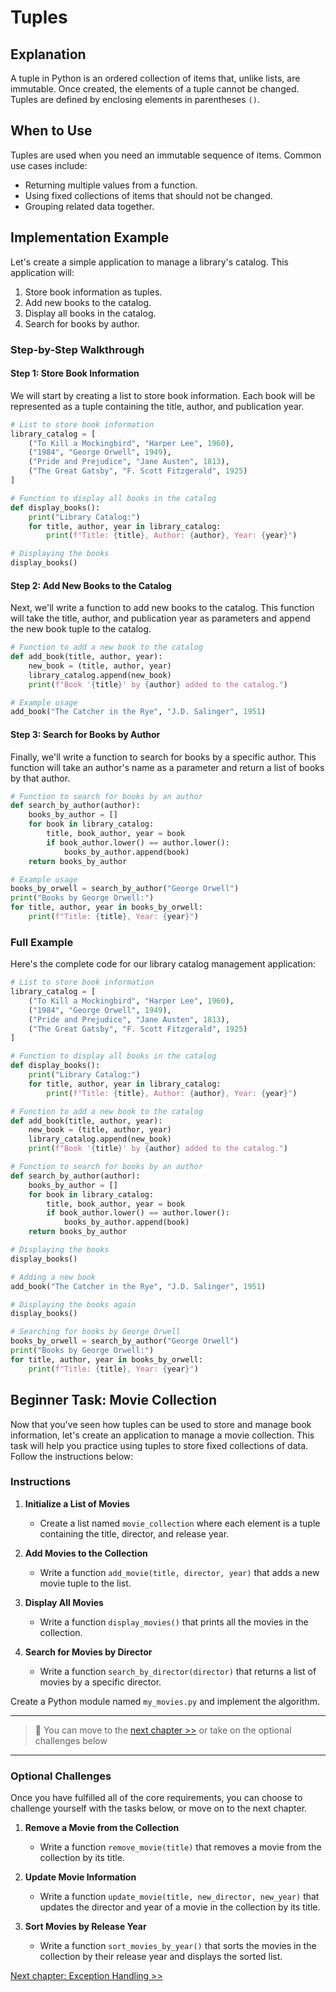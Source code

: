 # Tuples

## Explanation
A tuple in Python is an ordered collection of items that, unlike lists, are immutable. Once created, the elements of a tuple cannot be changed. Tuples are defined by enclosing elements in parentheses `()`.

## When to Use
Tuples are used when you need an immutable sequence of items. Common use cases include:
- Returning multiple values from a function.
- Using fixed collections of items that should not be changed.
- Grouping related data together.

## Implementation Example
Let's create a simple application to manage a library's catalog. This application will:
1. Store book information as tuples.
2. Add new books to the catalog.
3. Display all books in the catalog.
4. Search for books by author.

### Step-by-Step Walkthrough

#### Step 1: Store Book Information
We will start by creating a list to store book information. Each book will be represented as a tuple containing the title, author, and publication year.

```python
# List to store book information
library_catalog = [
    ("To Kill a Mockingbird", "Harper Lee", 1960),
    ("1984", "George Orwell", 1949),
    ("Pride and Prejudice", "Jane Austen", 1813),
    ("The Great Gatsby", "F. Scott Fitzgerald", 1925)
]

# Function to display all books in the catalog
def display_books():
    print("Library Catalog:")
    for title, author, year in library_catalog:
        print(f"Title: {title}, Author: {author}, Year: {year}")

# Displaying the books
display_books()
```

#### Step 2: Add New Books to the Catalog
Next, we'll write a function to add new books to the catalog. This function will take the title, author, and publication year as parameters and append the new book tuple to the catalog.

```python
# Function to add a new book to the catalog
def add_book(title, author, year):
    new_book = (title, author, year)
    library_catalog.append(new_book)
    print(f"Book '{title}' by {author} added to the catalog.")

# Example usage
add_book("The Catcher in the Rye", "J.D. Salinger", 1951)
```

#### Step 3: Search for Books by Author
Finally, we'll write a function to search for books by a specific author. This function will take an author's name as a parameter and return a list of books by that author.

```python
# Function to search for books by an author
def search_by_author(author):
    books_by_author = []
    for book in library_catalog:
        title, book_author, year = book
        if book_author.lower() == author.lower():
            books_by_author.append(book)
    return books_by_author

# Example usage
books_by_orwell = search_by_author("George Orwell")
print("Books by George Orwell:")
for title, author, year in books_by_orwell:
    print(f"Title: {title}, Year: {year}")
```

### Full Example
Here's the complete code for our library catalog management application:

```python
# List to store book information
library_catalog = [
    ("To Kill a Mockingbird", "Harper Lee", 1960),
    ("1984", "George Orwell", 1949),
    ("Pride and Prejudice", "Jane Austen", 1813),
    ("The Great Gatsby", "F. Scott Fitzgerald", 1925)
]

# Function to display all books in the catalog
def display_books():
    print("Library Catalog:")
    for title, author, year in library_catalog:
        print(f"Title: {title}, Author: {author}, Year: {year}")

# Function to add a new book to the catalog
def add_book(title, author, year):
    new_book = (title, author, year)
    library_catalog.append(new_book)
    print(f"Book '{title}' by {author} added to the catalog.")

# Function to search for books by an author
def search_by_author(author):
    books_by_author = []
    for book in library_catalog:
        title, book_author, year = book
        if book_author.lower() == author.lower():
            books_by_author.append(book)
    return books_by_author

# Displaying the books
display_books()

# Adding a new book
add_book("The Catcher in the Rye", "J.D. Salinger", 1951)

# Displaying the books again
display_books()

# Searching for books by George Orwell
books_by_orwell = search_by_author("George Orwell")
print("Books by George Orwell:")
for title, author, year in books_by_orwell:
    print(f"Title: {title}, Year: {year}")
```

## Beginner Task: Movie Collection

Now that you've seen how tuples can be used to store and manage book information, let's create an application to manage a movie collection. This task will help you practice using tuples to store fixed collections of data. Follow the instructions below:

### Instructions

1. **Initialize a List of Movies**
   - Create a list named `movie_collection` where each element is a tuple containing the title, director, and release year.

2. **Add Movies to the Collection**
   - Write a function `add_movie(title, director, year)` that adds a new movie tuple to the list.

3. **Display All Movies**
   - Write a function `display_movies()` that prints all the movies in the collection.

4. **Search for Movies by Director**
   - Write a function `search_by_director(director)` that returns a list of movies by a specific director.


Create a Python module named `my_movies.py` and implement the algorithm.

---

> 🧨 You can move to the [next chapter >>](./PYTHON_EXCEPTIONS.md) or take on the optional challenges below

---

### Optional Challenges

Once you have fulfilled all of the core requirements, you can choose to challenge yourself with the tasks below, or move on to the next chapter.

1. **Remove a Movie from the Collection**
   - Write a function `remove_movie(title)` that removes a movie from the collection by its title.

2. **Update Movie Information**
   - Write a function `update_movie(title, new_director, new_year)` that updates the director and year of a movie in the collection by its title.

3. **Sort Movies by Release Year**
   - Write a function `sort_movies_by_year()` that sorts the movies in the collection by their release year and displays the sorted list.


[Next chapter: Exception Handling >>](./PYTHON_EXCEPTIONS.md)